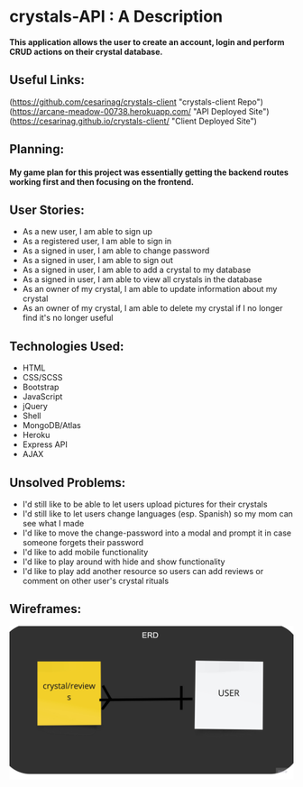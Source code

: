 # crystals-API : A Description
#### This application allows the user to create an account, login and perform CRUD actions on their crystal database.

## Useful Links:
(https://github.com/cesarinag/crystals-client "crystals-client Repo")
(https://arcane-meadow-00738.herokuapp.com/ "API Deployed Site")
(https://cesarinag.github.io/crystals-client/ "Client Deployed Site")

## Planning:
#### My game plan for this project was essentially getting the backend routes working first and then focusing on the frontend.


## User Stories:
* As a new user, I am able to sign up
* As a registered user, I am able to sign in
* As a signed in user, I am able to change password
* As a signed in user, I am able to sign out
* As a signed in user, I am able to add a crystal to my database
* As a signed in user, I am able to view all crystals in the database
* As an owner of my crystal, I am able to update information about my crystal
* As an owner of my crystal, I am able to delete my crystal if I no longer find it's no longer useful

## Technologies Used:
* HTML
* CSS/SCSS
* Bootstrap
* JavaScript
* jQuery
* Shell
* MongoDB/Atlas
* Heroku
* Express API
* AJAX

## Unsolved Problems:
* I'd still like to be able to let users upload pictures for their crystals
* I'd still like to let users change languages (esp. Spanish) so my mom can see what I made
* I'd like to move the change-password into a modal and prompt it in case someone forgets their password
* I'd like to add mobile functionality
* I'd like to play around with hide and show functionality
* I'd like to play add another resource so users can add reviews or comment on other user's crystal rituals

## Wireframes:
![initial ERD for the crystal-API](./pictures/project2_ERD.jpg)

